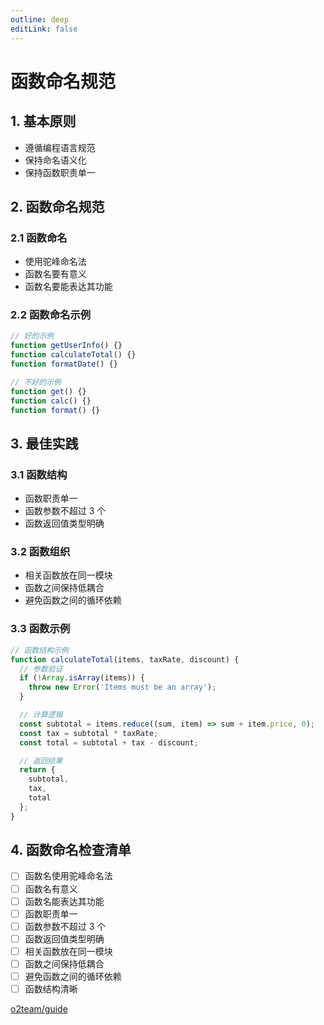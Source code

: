 ```yaml
---
outline: deep
editLink: false
---
```


# 函数命名规范

## 1. 基本原则
- 遵循编程语言规范
- 保持命名语义化
- 保持函数职责单一

## 2. 函数命名规范

### 2.1 函数命名
- 使用驼峰命名法
- 函数名要有意义
- 函数名要能表达其功能

### 2.2 函数命名示例
```javascript
// 好的示例
function getUserInfo() {}
function calculateTotal() {}
function formatDate() {}

// 不好的示例
function get() {}
function calc() {}
function format() {}
```

## 3. 最佳实践

### 3.1 函数结构
- 函数职责单一
- 函数参数不超过 3 个
- 函数返回值类型明确

### 3.2 函数组织
- 相关函数放在同一模块
- 函数之间保持低耦合
- 避免函数之间的循环依赖

### 3.3 函数示例
```javascript
// 函数结构示例
function calculateTotal(items, taxRate, discount) {
  // 参数验证
  if (!Array.isArray(items)) {
    throw new Error('Items must be an array');
  }

  // 计算逻辑
  const subtotal = items.reduce((sum, item) => sum + item.price, 0);
  const tax = subtotal * taxRate;
  const total = subtotal + tax - discount;

  // 返回结果
  return {
    subtotal,
    tax,
    total
  };
}
```

## 4. 函数命名检查清单

- [ ] 函数名使用驼峰命名法
- [ ] 函数名有意义
- [ ] 函数名能表达其功能
- [ ] 函数职责单一
- [ ] 函数参数不超过 3 个
- [ ] 函数返回值类型明确
- [ ] 相关函数放在同一模块
- [ ] 函数之间保持低耦合
- [ ] 避免函数之间的循环依赖
- [ ] 函数结构清晰 

[o2team/guide](https://github.com/o2team/guide) 